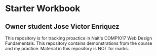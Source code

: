 # Starter Workbook

## Owner student Jose Victor Enriquez

This repository is for tracking proactice in Nait's COMP1017 Web Design Fundamentals. This repository contains demonstrations from the course and my practice. Material in this repository is NOT for marks.

